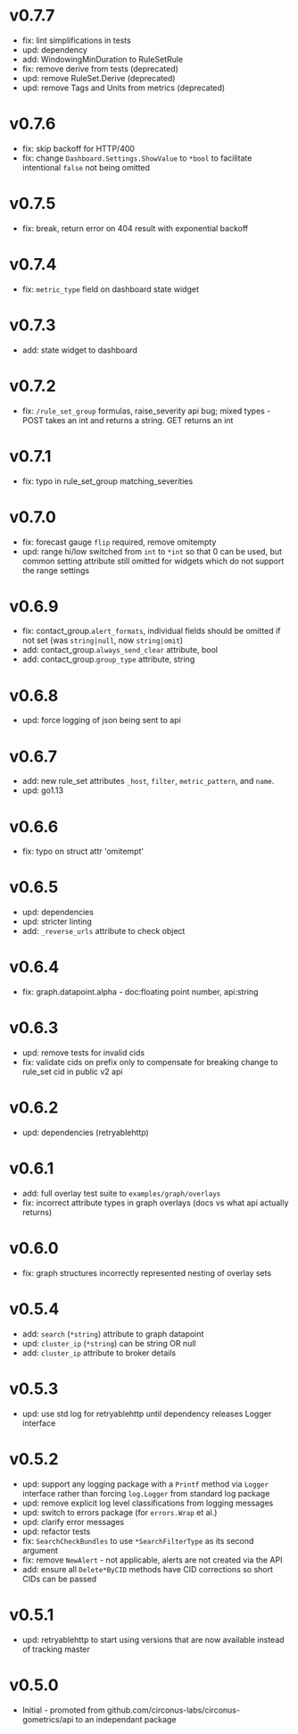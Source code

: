 # v0.7.7

* fix: lint simplifications in tests
* upd: dependency
* add: WindowingMinDuration to RuleSetRule
* fix: remove derive from tests (deprecated)
* upd: remove RuleSet.Derive (deprecated)
* upd: remove Tags and Units from metrics (deprecated)

# v0.7.6

* fix: skip backoff for HTTP/400
* fix: change `Dashboard.Settings.ShowValue` to `*bool` to facilitate intentional `false` not being omitted

# v0.7.5

* fix: break, return error on 404 result with exponential backoff

# v0.7.4

* fix: `metric_type` field on dashboard state widget

# v0.7.3

* add: state widget to dashboard

# v0.7.2

* fix: `/rule_set_group` formulas, raise_severity api bug; mixed types - POST takes an int and returns a string. GET returns an int

# v0.7.1

* fix: typo in rule_set_group matching_severities

# v0.7.0

* fix: forecast gauge `flip` required, remove omitempty
* upd: range hi/low switched from `int` to `*int` so that 0 can be used, but common setting attribute still omitted for widgets which do not support the range settings

# v0.6.9

* fix: contact_group.`alert_formats`, individual fields should be omitted if not set (was `string|null`, now `string|omit`)
* add: contact_group.`always_send_clear` attribute, bool
* add: contact_group.`group_type` attribute, string

# v0.6.8

* upd: force logging of json being sent to api

# v0.6.7

* add: new rule_set attributes `_host`, `filter`, `metric_pattern`, and `name`.
* upd: go1.13

# v0.6.6

* fix: typo on struct attr 'omitempt'

# v0.6.5

* upd: dependencies
* upd: stricter linting
* add: `_reverse_urls` attribute to check object

# v0.6.4

* fix: graph.datapoint.alpha - doc:floating point number, api:string

# v0.6.3

* upd: remove tests for invalid cids
* fix: validate cids on prefix only to compensate for breaking change to rule_set cid in public v2 api

# v0.6.2

* upd: dependencies (retryablehttp)

# v0.6.1

* add: full overlay test suite to `examples/graph/overlays`
* fix: incorrect attribute types in graph overlays (docs vs what api actually returns)

# v0.6.0

* fix: graph structures incorrectly represented nesting of overlay sets

# v0.5.4

* add: `search` (`*string`) attribute to graph datapoint
* upd: `cluster_ip` (`*string`) can be string OR null
* add: `cluster_ip` attribute to broker details

# v0.5.3

* upd: use std log for retryablehttp until dependency releases Logger interface

# v0.5.2

* upd: support any logging package with a `Printf` method via `Logger` interface rather than forcing `log.Logger` from standard log package
* upd: remove explicit log level classifications from logging messages
* upd: switch to errors package (for `errors.Wrap` et al.)
* upd: clarify error messages
* upd: refactor tests
* fix: `SearchCheckBundles` to use `*SearchFilterType` as its second argument
* fix: remove `NewAlert` - not applicable, alerts are not created via the API
* add: ensure all `Delete*ByCID` methods have CID corrections so short CIDs can be passed

# v0.5.1

* upd: retryablehttp to start using versions that are now available instead of tracking master

# v0.5.0

* Initial - promoted from github.com/circonus-labs/circonus-gometrics/api to an independant package
